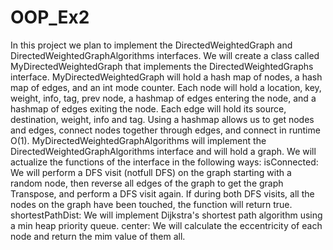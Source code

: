 # OOP_Ex2
In this project we plan to implement the DirectedWeightedGraph and DirectedWeightedGraphAlgorithms interfaces. 
We will create a class called MyDirectedWeightedGraph that implements the DirectedWeightedGraphs interface. 
MyDirectedWeightedGraph will hold a hash map of nodes, a hash map of edges, and an int mode counter. Each node will hold a location, key, weight, info, tag, prev node, a hashmap of edges entering the node, and a hashmap of edges exiting the node. Each edge will hold its source, destination, weight, info and tag. Using a hashmap allows us to get nodes and edges, connect nodes together through edges, and connect in runtime O(1).
MyDirectedWeightedGraphAlgorithms will implement the DirectedWeightedGraphAlgorithms interface and will hold a graph. We will actualize the functions of the interface in the following ways:
isConnected: 
We will perform a DFS visit (notfull DFS) on the graph starting with a random node, then reverse all edges of the graph to get the graph Transpose, and perform a DFS visit again. If during both DFS visits, all the nodes on the graph have been touched, the function will return true.
shortestPathDist: 
We will implement Dijkstra's shortest path algorithm using a min heap priority queue. 
center:
We will calculate the eccentricity of each node and return the mim value of them all. 

